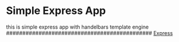 # Simple Express App

this is simple express app with handelbars template engine
#############################################
[Express](www.expressjs.com)